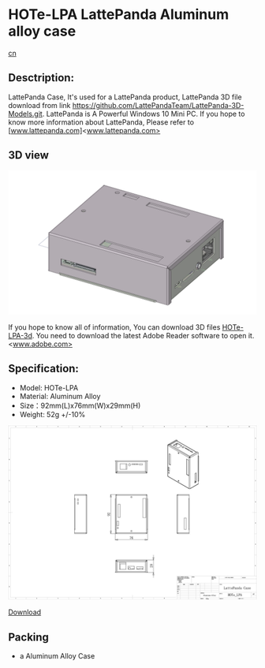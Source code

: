 # HOTe-LPA LattePanda Aluminum alloy case

[cn](README_cn.md)

## Desctription:

LattePanda Case, It's used for a LattePanda product, LattePanda 3D file download from link <https://github.com/LattePandaTeam/LattePanda-3D-Models.git>. LattePanda is A Powerful Windows 10 Mini PC. If you hope to know more information about LattePanda, Please refer to [www.lattepanda.com]<www.lattepanda.com>

## 3D view

![HOTe_LPA_21](img/HOTe_LPA_21.png)

If you hope to know all of information, You can download 3D files 
[HOTe-LPA-3d](HOTe-LPA-3d.pdf). You need to download the latest Adobe Reader software to open it.<www.adobe.com> 

## Specification:

* Model: HOTe-LPA
* Material: Aluminum Alloy
* Size：92mm(L)x76mm(W)x29mm(H)
* Weight: 52g +/-10%

![HOTe_LPA_drawing](img/HOTe_LPA_Drawing.jpg)

[Download](HOTe_LPA_Drawing.pdf)

## Packing

* a Aluminum Alloy Case 

